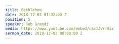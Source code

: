```yaml
---
title: Bethlehem
date: 2018-12-03 01:32:00 Z
position: 5
speaker: Rob Grandi
media: https://www.youtube.com/embed/uScIJVrrEic
sermon_date: 2018-12-02 00:00:00 Z
---
```


